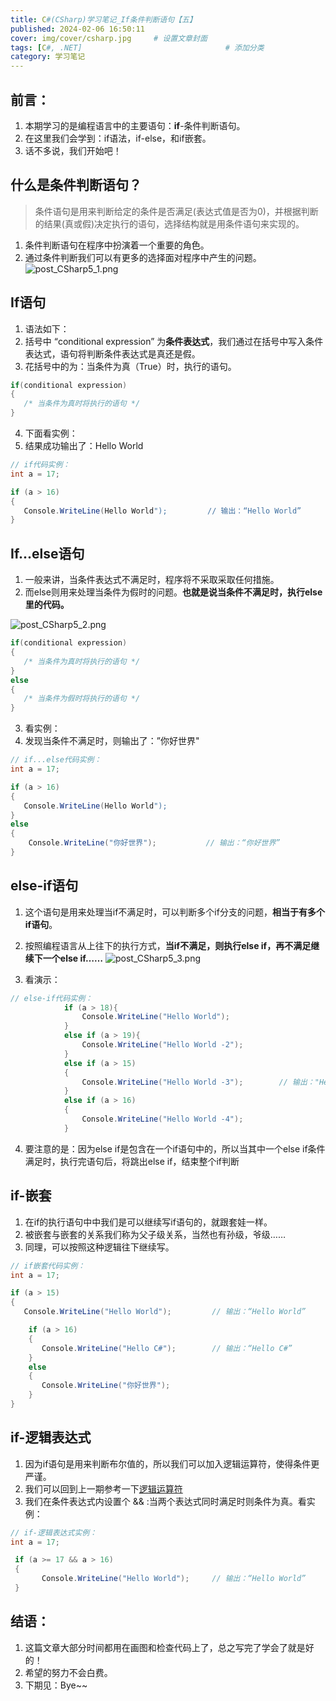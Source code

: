 ```yaml
---
title: C#(CSharp)学习笔记_If条件判断语句【五】
published: 2024-02-06 16:50:11
cover: img/cover/csharp.jpg     # 设置文章封面
tags: [C#, .NET]                                # 添加分类
category: 学习笔记 
---
```





## 前言：
1. 本期学习的是编程语言中的主要语句：**if**-条件判断语句。
2. 在这里我们会学到：if语法，if-else，和if嵌套。
3. 话不多说，我们开始吧！
## 什么是条件判断语句？
> 条件语句是用来判断给定的条件是否满足(表达式值是否为0)，并根据判断的结果(真或假)决定执行的语句，选择结构就是用条件语句来实现的。
1. 条件判断语句在程序中扮演着一个重要的角色。
2. 通过条件判断我们可以有更多的选择面对程序中产生的问题。
![post_CSharp5_1.png](https://s2.loli.net/2024/02/06/HbUcnOkpmgl4jCR.png)

## If语句
1. 语法如下：
2. 括号中 “conditional expression” 为**条件表达式**，我们通过在括号中写入条件表达式，语句将判断条件表达式是真还是假。
3. 花括号中的为：当条件为真（True）时，执行的语句。

```csharp
if(conditional expression)
{
   /* 当条件为真时将执行的语句 */
}
```
4. 下面看实例：
5. 结果成功输出了：Hello World
```csharp
// if代码实例：
int a = 17;

if (a > 16)
{
   Console.WriteLine(Hello World");         // 输出：“Hello World”
}
```

## If...else语句 
1. 一般来讲，当条件表达式不满足时，程序将不采取采取任何措施。
2. 而else则用来处理当条件为假时的问题。**也就是说当条件不满足时，执行else里的代码。**

![post_CSharp5_2.png](https://s2.loli.net/2024/02/06/bje7XqUrnhfQxkd.png)



```csharp
if(conditional expression)
{
   /* 当条件为真时将执行的语句 */
}
else
{
   /* 当条件为假时将执行的语句 */
}
```
3. 看实例：
4. 发现当条件不满足时，则输出了：”你好世界"

```csharp
// if...else代码实例：
int a = 17;

if (a > 16)
{
   Console.WriteLine(Hello World");         
}
else
{
    Console.WriteLine("你好世界");           // 输出：“你好世界”
}

```

## else-if语句 
1. 这个语句是用来处理当if不满足时，可以判断多个if分支的问题，**相当于有多个if语句**。
2. 按照编程语言从上往下的执行方式，**当if不满足，则执行else if，再不满足继续下一个else if……**
![post_CSharp5_3.png](https://s2.loli.net/2024/02/06/Cu8lzO3tQaS7xHr.png)


3. 看演示：
```csharp
// else-if代码实例：
            if (a > 18){
                Console.WriteLine("Hello World");
            }
            else if (a > 19){
                Console.WriteLine("Hello World -2");
            }
            else if (a > 15)
            {
                Console.WriteLine("Hello World -3");        // 输出："Hello World -3"
            }
            else if (a > 16)
            {
                Console.WriteLine("Hello World -4");
            }
```
4. 要注意的是：因为else if是包含在一个if语句中的，所以当其中一个else if条件满足时，执行完语句后，将跳出else if，结束整个if判断
## if-嵌套
1. 在if的执行语句中中我们是可以继续写if语句的，就跟套娃一样。
2. 被嵌套与嵌套的关系我们称为父子级关系，当然也有孙级，爷级……
3. 同理，可以按照这种逻辑往下继续写。
```csharp
// if嵌套代码实例：
int a = 17;

if (a > 15)
{
   Console.WriteLine("Hello World");         // 输出：“Hello World”

    if (a > 16)
    {
       Console.WriteLine("Hello C#");        // 输出：“Hello C#”
    }
    else
    {
       Console.WriteLine("你好世界");
    }
}
```
## if-逻辑表达式
1. 因为if语句是用来判断布尔值的，所以我们可以加入逻辑运算符，使得条件更严谨。
2. 我们可以回到上一期参考一下[逻辑运算符](https://tiamo17.gitee.io/2024/02/03/CSharp%E5%AD%A6%E4%B9%A0%E7%AC%94%E8%AE%B0-%E5%AD%A6%E4%B9%A0%E7%AC%94%E8%AE%B0_%E8%BF%90%E7%AE%97%E7%AC%A6%E3%80%90%E5%9B%9B%E3%80%91/)
3. 我们在条件表达式内设置个 && :当两个表达式同时满足时则条件为真。看实例：

```csharp
// if-逻辑表达式实例：
int a = 17;

 if (a >= 17 && a > 16)
 {
       Console.WriteLine("Hello World");     // 输出：“Hello World”
 }
```

## 结语：
1. 这篇文章大部分时间都用在画图和检查代码上了，总之写完了学会了就是好的！
2. 希望的努力不会白费。
3. 下期见：Bye~~